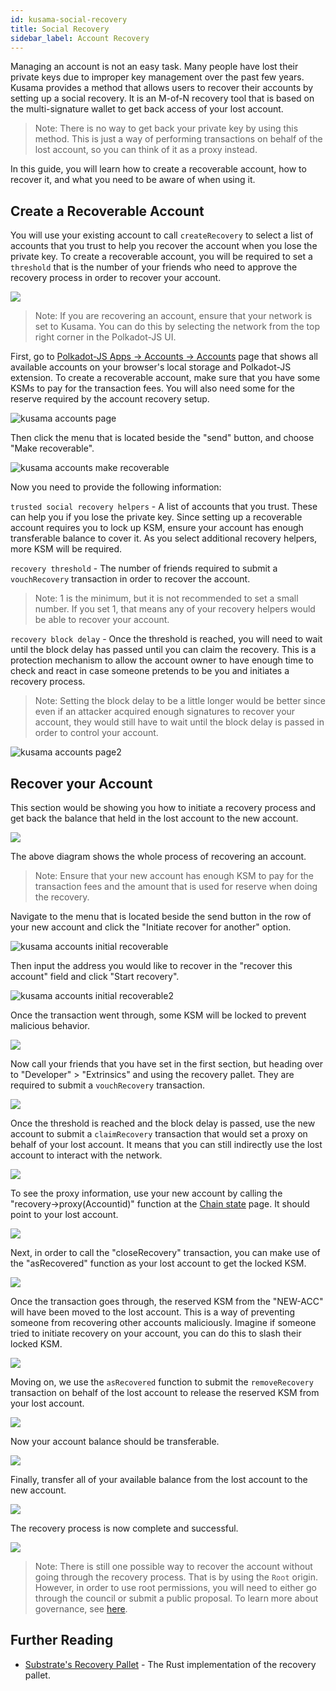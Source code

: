 ```yaml
---
id: kusama-social-recovery
title: Social Recovery
sidebar_label: Account Recovery
---
```


Managing an account is not an easy task. Many people have lost their private keys due to improper key
management over the past few years. Kusama provides a method that allows users to recover their
accounts by setting up a social recovery. It is an M-of-N recovery tool that is based on the
multi-signature wallet to get back access of your lost account.

> Note: There is no way to get back your private key by using this method. This is just a way of
> performing transactions on behalf of the lost account, so you can think of it as a proxy
> instead.

In this guide, you will learn how to create a recoverable account, how to recover it, and what you
need to be aware of when using it.

## Create a Recoverable Account

You will use your existing account to call `createRecovery` to select a list of accounts that you
trust to help you recover the account when you lose the private key. To create a recoverable
account, you will be required to set a `threshold` that is the number of your friends who need to
approve the recovery process in order to recover your account.

![](assets/recovery/social-recovery-diag-1.png)

> Note: If you are recovering an account, ensure that your network is set to Kusama. You can do this
> by selecting the network from the top right corner in the Polkadot-JS UI.

First, go to [Polkadot-JS Apps -> Accounts -> Accounts](https://polkadot.js.org/apps/#/accounts) page
that shows all available accounts on your browser's local storage and Polkadot-JS extension. To
create a recoverable account, make sure that you have some KSMs to pay for the transaction fees. You
will also need some for the reserve required by the account recovery setup.

![kusama accounts page](assets/kusama/kusama_social_recovery_accounts_page.png)

Then click the menu that is located beside the "send" button, and choose "Make recoverable".

![kusama accounts make recoverable](assets/kusama/kusama_make_recoverable.png)

Now you need to provide the following information:

`trusted social recovery helpers` - A list of accounts that you trust. These can help you if you
lose the private key. Since setting up a recoverable account requires you to lock up KSM, ensure
your account has enough transferable balance to cover it. As you select additional recovery helpers,
more KSM will be required.

`recovery threshold` - The number of friends required to submit a `vouchRecovery` transaction in
order to recover the account.

> Note: 1 is the minimum, but it is not recommended to set a small number. If you set 1, that means
> any of your recovery helpers would be able to recover your account.

`recovery block delay` - Once the threshold is reached, you will need to wait until the block delay
has passed until you can claim the recovery. This is a protection mechanism to allow the account
owner to have enough time to check and react in case someone pretends to be you and initiates a
recovery process.

> Note: Setting the block delay to be a little longer would be better since even if an attacker
> acquired enough signatures to recover your account, they would still have to wait until the block
> delay is passed in order to control your account.

![kusama accounts page2](assets/kusama/kusama_make_account_recoverable.png)

## Recover your Account

This section would be showing you how to initiate a recovery process and get back the balance that
held in the lost account to the new account.

![](assets/recovery/social-recovery-diag-2.png)

The above diagram shows the whole process of recovering an account.

> Note: Ensure that your new account has enough KSM to pay for the transaction fees and the amount
> that is used for reserve when doing the recovery.

Navigate to the menu that is located beside the send button in the row of your new account and
click the "Initiate recover for another" option.

![kusama accounts initial recoverable](assets/kusama/kusama_make_recoverable.png)

Then input the address you would like to recover in the "recover this account" field and click 
"Start recovery".

![kusama accounts initial recoverable2](assets/kusama/kusama_make_account_initial.png)

Once the transaction went through, some KSM will be locked to prevent malicious behavior.

![](assets/recovery/social-recovery-6.png)

Now call your friends that you have set in the first section, but heading over to "Developer" >
"Extrinsics" and using the recovery pallet. They are required to submit a `vouchRecovery`
transaction.

![](assets/recovery/social-recovery-7.png)

Once the threshold is reached and the block delay is passed, use the new account to submit a
`claimRecovery` transaction that would set a proxy on behalf of your lost account. It means that you
can still indirectly use the lost account to interact with the network.

![](assets/recovery/social-recovery-8.png)

To see the proxy information, use your new account by calling the "recovery->proxy(Accountid)"
function at the [Chain state](https://polkadot.js.org/apps/#/chainstate) page. It should point to
your lost account.

![](assets/recovery/social-recovery-9.png)

Next, in order to call the "closeRecovery" transaction, you can make use of the "asRecovered"
function as your lost account to get the locked KSM.

![](assets/recovery/social-recovery-10.png)

Once the transaction goes through, the reserved KSM from the "NEW-ACC" will have been moved to the
lost account. This is a way of preventing someone from recovering other accounts maliciously.
Imagine if someone tried to initiate recovery on your account, you can do this to slash their locked
KSM.

![](assets/recovery/social-recovery-11.png)

Moving on, we use the `asRecovered` function to submit the `removeRecovery` transaction on behalf of
the lost account to release the reserved KSM from your lost account.

![](assets/recovery/social-recovery-12.png)

Now your account balance should be transferable.

![](assets/recovery/social-recovery-13.png)

Finally, transfer all of your available balance from the lost account to the new account.

![](assets/recovery/social-recovery-14.png)

The recovery process is now complete and successful.

![](assets/recovery/social-recovery-15.png)

> Note: There is still one possible way to recover the account without going through the recovery
> process. That is by using the `Root` origin. However, in order to use root permissions, you will
> need to either go through the council or submit a public proposal. To learn more about governance,
> see [here](learn-governance.md).

## Further Reading

- [Substrate's Recovery Pallet](https://github.com/paritytech/substrate/blob/master/frame/recovery/src/lib.rs) -
  The Rust implementation of the recovery pallet.
